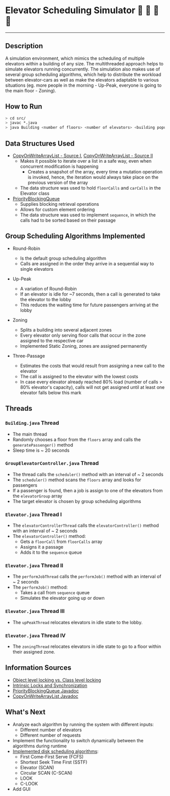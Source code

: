 # Elevator Scheduling Simulator :office: :bank: :hotel: :department_store:
---

## Description

A simulation environment, which mimics the scheduling of multiple elevators within a building of any size. The multithreaded approach helps to simulate elevators running concurrently. The simulation also makes use of several group scheduling algorithms, which help to distribute the workload between elevator-cars as well as make the elevators adaptable to various situations (eg. more people in the morning - Up-Peak, everyone is going to the main floor - Zoning).

## How to Run

```sh
> cd src/
> javac *.java
> java Building <number of floors> <number of elevators> <building population>
```

## Data Structures Used

* [CopyOnWriteArrayList - Source I](http://www.baeldung.com/java-copy-on-write-arraylist), [CopyOnWriteArrayList - Source II](https://docs.oracle.com/javase/7/docs/api/java/util/concurrent/CopyOnWriteArrayList.html)
    * Makes it possible to iterate over a list in a safe way, even when concurrent modification is happening
        * Creates a snapshot of the array, every time a mutation operation is invoked, hence, the iteration would always take place on the previous version of the array
    * The data structure was used to hold `floorCalls` and `carCalls` in the Elevator class
* [PriorityBlockingQueue](https://docs.oracle.com/javase/7/docs/api/java/util/concurrent/PriorityBlockingQueue.html)
    * Supplies blocking retrieval operations
    * Allows for custom element ordering
    * The data structure was used to implement `sequence`, in which the calls had to be sorted based on their passage

## Group Scheduling Algorithms Implemented

* Round-Robin
    * Is the default group scheduling algorithm
    * Calls are assigned in the order they arrive in a sequential way to single elevators

* Up-Peak
    * A variation of Round-Robin
    * If an elevator is idle for ~7 seconds, then a call is generated to take the elevator to the lobby
    * This reduces the waiting time for future passengers arriving at the lobby

* Zoning
    * Splits a building into several adjacent zones
    * Every elevator only serving floor calls that occur in the zone assigned to the respective car
    * Implemented Static Zoning, zones are assigned permanently

* Three-Passage
    * Estimates the costs that would result from assigning a new call to the elevator
    * The call is assigned to the elevator with the lowest costs
    * In case every elevator already reached 80% load (number of calls > 80% elevator's capacity), calls will not get assigned until at least one elevator falls below this mark

## Threads

### `Building.java` Thread

* The main thread
* Randomly chooses a floor from the `floors` array and calls the `generatePassenger()` method
* Sleep time is ~ 20 seconds

### `GroupElevatorController.java` Thread

* The thread calls the `scheduler()` method with an interval of ~ 2 seconds
* The `scheduler()` method scans the `floors` array and looks for passengers
* If a passenger is found, then a job is assign to one of the elevators from the `elevatorGroup` array
* The target elevator is chosen by group scheduling algorithms

### `Elevator.java` Thread I

* The `elevatorControllerThread` calls the `elevatorController()` method with an interval of ~ 2 seconds
* The `elevatorController()` method:
    * Gets a `floorCall` from `floorCalls` array
    * Assigns it a passage
    * Adds it to the `sequence` queue

### `Elevator.java` Thread II

* The `performJobThread` calls the `performJob()` method with an interval of ~ 2 seconds
* The `performJob()` method:
    * Takes a call from `sequence` queue
    * Simulates the elevator going up or down

### `Elevator.java` Thread III

* The `upPeakThread` relocates elevators in idle state to the lobby.

### `Elevator.java` Thread IV

* The `zoningThread` relocates elevators in idle state to go to a floor within their assigned zone.

## Information Sources

* [Object level locking vs. Class level locking](https://stackoverflow.com/questions/3718148/java-class-level-lock-vs-object-level-lock)
* [Intrinsic Locks and Synchronization](https://docs.oracle.com/javase/tutorial/essential/concurrency/locksync.html)
* [PriorityBlockingQueue Javadoc](https://docs.oracle.com/javase/7/docs/api/java/util/concurrent/PriorityBlockingQueue.html)
* [CopyOnWriteArrayList Javadoc](https://docs.oracle.com/javase/7/docs/api/java/util/concurrent/CopyOnWriteArrayList.html)

## What's Next
* Analyze each algorithm by running the system with different inputs:
   * Different number of elevators
   * Different number of requests
* Implement the functionality to switch dynamically between the algorithms during runtime
* [Implemented disk scheduling algorithms](http://www.cs.iit.edu/~cs561/cs450/disksched/disksched.html):
   * First Come-First Serve (FCFS)
   * Shortest Seek Time First (SSTF)
   * Elevator (SCAN) 
   * Circular SCAN (C-SCAN)
   * LOOK
   * C-LOOK
* Add GUI

